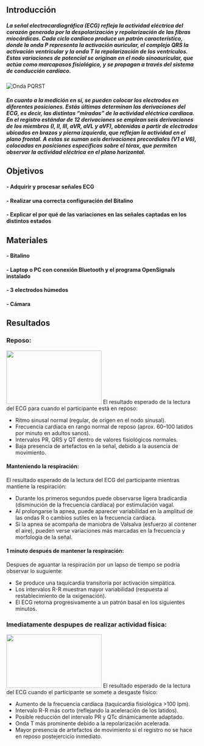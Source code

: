 ## Introducción
##### La señal electrocardiográfica (ECG) refleja la actividad eléctrica del corazón generada por la despolarización y repolarización de las fibras miocárdicas. Cada ciclo cardíaco produce un patrón característico, donde la onda P representa la activación auricular, el complejo QRS la activación ventricular y la onda T la repolarización de los ventrículos. Estas variaciones de potencial se originan en el nodo sinoauricular, que actúa como marcapasos fisiológico, y se propagan a través del sistema de conducción cardíaco. 
![Onda PQRST](https://lamochiladelresi.wordpress.com/wp-content/uploads/2018/05/captura-de-pantalla-2017-10-11-a-las-9-25-03-p-m.png)

##### En cuanto a la medición en sí, se pueden colocar los electrodos en diferentes posiciones. Estás últimas determinan las derivaciones del ECG, es decir, las distintas “miradas” de la actividad eléctrica cardíaca. En el registro estándar de 12 derivaciones se emplean seis derivaciones de los miembros (I, II, III, aVR, aVL y aVF), obtenidas a partir de electrodos ubicados en brazos y pierna izquierda, que reflejan la actividad en el plano frontal. A estas se suman seis derivaciones precordiales (V1 a V6), colocadas en posiciones específicas sobre el tórax, que permiten observar la actividad eléctrica en el plano horizontal.

## Objetivos
#### - Adquirir y procesar señales ECG
#### - Realizar una correcta configuración del Bitalino
#### - Explicar el por qué de las variaciones en las señales captadas en los distintos estados

## Materiales
#### - Bitalino
#### - Laptop o PC con conexión Bluetooth y el programa OpenSignals instalado
#### - 3 electrodos húmedos
#### - Cámara

## Resultados
### Reposo:
 <a href="https://www.youtube.com/watch?v=xW7y7veXIAQ"><img src="https://img.youtube.com/vi/xW7y7veXIAQ/0.jpg" width="250" height="140"></a> 
El resultado esperado de la lectura del ECG para cuando el participante está en reposo:
- Ritmo sinusal normal (regular, de origen en el nodo sinusal).
- Frecuencia cardíaca en rango normal de reposo (aprox. 60–100 latidos por minuto en adultos sanos).
- Intervalos PR, QRS y QT dentro de valores fisiológicos normales.
- Baja presencia de artefactos en la señal, debido a la ausencia de movimiento.

#### Manteniendo la respiración:
El resultado esperado de la lectura del ECG del participante mientras mantiene la respiración:
- Durante los primeros segundos puede observarse ligera bradicardia (disminución de la frecuencia cardíaca) por estimulación vagal.
- Al prolongarse la apnea, puede aparecer variabilidad en la amplitud de las ondas R o cambios sutiles en la frecuencia cardíaca.
- Si la apnea se acompaña de maniobra de Valsalva (esfuerzo al contener el aire), pueden verse variaciones más marcadas en la frecuencia y morfología de la señal.
 
#### 1 minuto después de mantener la respiración:
Despues de aguantar la respiración por un lapso de tiempo se podría observar lo suguiente:
- Se produce una taquicardia transitoria por activación simpática.
- Los intervalos R-R muestran mayor variabilidad (respuesta al restablecimiento de la oxigenación).
- El ECG retorna progresivamente a un patrón basal en los siguientes minutos.

### Imediatamente despupes de realizar actividad física:
 <a href="https://www.youtube.com/watch?v=9ZFO6JZfvcw"><img src="https://img.youtube.com/vi/9ZFO6JZfvcw/0.jpg" width="250" height="140"></a> 
El resultado esperado de la lectura del ECG cuando el participante se somete a desgaste físico:
- Aumento de la frecuencia cardíaca (taquicardia fisiológica >100 lpm).
- Intervalo R-R más corto (reflejando la aceleración de los latidos).
- Posible reducción del intervalo PR y QTc dinámicamente adaptado.
- Onda T más prominente debido a la repolarización acelerada.
- Mayor presencia de artefactos de movimiento si el registro no se hace en reposo postejercicio inmediato.
